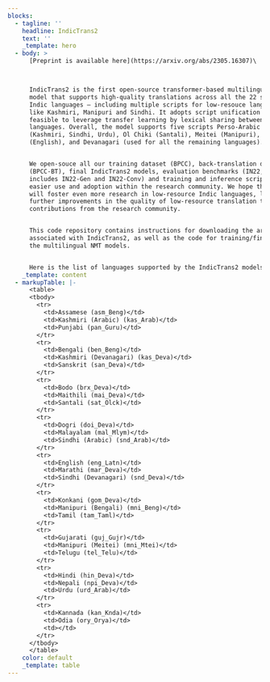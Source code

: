 ```yaml
---
blocks:
  - tagline: ''
    headline: IndicTrans2
    text: ''
    _template: hero
  - body: >
      [Preprint is available here](https://arxiv.org/abs/2305.16307)\



      IndicTrans2 is the first open-source transformer-based multilingual NMT
      model that supports high-quality translations across all the 22 scheduled
      Indic languages — including multiple scripts for low-resouce languages
      like Kashmiri, Manipuri and Sindhi. It adopts script unification wherever
      feasible to leverage transfer learning by lexical sharing between
      languages. Overall, the model supports five scripts Perso-Arabic
      (Kashmiri, Sindhi, Urdu), Ol Chiki (Santali), Meitei (Manipuri), Latin
      (English), and Devanagari (used for all the remaining languages).


      We open-souce all our training dataset (BPCC), back-translation data
      (BPCC-BT), final IndicTrans2 models, evaluation benchmarks (IN22, which
      includes IN22-Gen and IN22-Conv) and training and inference scripts for
      easier use and adoption within the research community. We hope that this
      will foster even more research in low-resource Indic languages, leading to
      further improvements in the quality of low-resource translation through
      contributions from the research community.


      This code repository contains instructions for downloading the artifacts
      associated with IndicTrans2, as well as the code for training/fine-tuning
      the multilingual NMT models.


      Here is the list of languages supported by the IndicTrans2 models:
    _template: content
  - markupTable: |-
      <table>
      <tbody>
        <tr>
          <td>Assamese (asm_Beng)</td>
          <td>Kashmiri (Arabic) (kas_Arab)</td>
          <td>Punjabi (pan_Guru)</td>
        </tr>
        <tr>
          <td>Bengali (ben_Beng)</td>
          <td>Kashmiri (Devanagari) (kas_Deva)</td>
          <td>Sanskrit (san_Deva)</td>
        </tr>
        <tr>
          <td>Bodo (brx_Deva)</td>
          <td>Maithili (mai_Deva)</td>
          <td>Santali (sat_Olck)</td>
        </tr>
        <tr>
          <td>Dogri (doi_Deva)</td>
          <td>Malayalam (mal_Mlym)</td>
          <td>Sindhi (Arabic) (snd_Arab)</td>
        </tr>
        <tr>
          <td>English (eng_Latn)</td>
          <td>Marathi (mar_Deva)</td>
          <td>Sindhi (Devanagari) (snd_Deva)</td>
        </tr>
        <tr>
          <td>Konkani (gom_Deva)</td>
          <td>Manipuri (Bengali) (mni_Beng)</td>
          <td>Tamil (tam_Taml)</td>
        </tr>
        <tr>
          <td>Gujarati (guj_Gujr)</td>
          <td>Manipuri (Meitei) (mni_Mtei)</td>
          <td>Telugu (tel_Telu)</td>
        </tr>
        <tr>
          <td>Hindi (hin_Deva)</td>
          <td>Nepali (npi_Deva)</td>
          <td>Urdu (urd_Arab)</td>
        </tr>
        <tr>
          <td>Kannada (kan_Knda)</td>
          <td>Odia (ory_Orya)</td>
          <td></td>
        </tr>
      </tbody>
      </table>
    color: default
    _template: table
---
```


